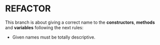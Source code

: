 REFACTOR
========

This branch is about giving a correct name to the **constructors**, **methods** and **variables** following the next rules:
  * Given names must be totally descriptive.
